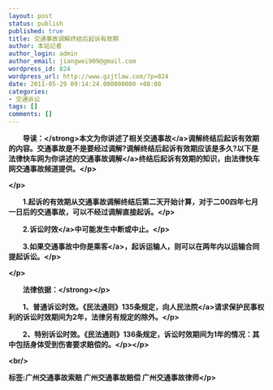 ```yaml
---
layout: post
status: publish
published: true
title: 交通事故调解终结后起诉有效期
author: 本站记者
author_login: admin
author_email: jiangwei909@gmail.com
wordpress_id: 824
wordpress_url: http://www.gzjtlaw.com/?p=824
date: 2011-05-29 09:14:24.000000000 +08:00
categories:
- 交通诉讼
tags: []
comments: []
---
```

<p><p><strong>　　导读：<&#47;strong>本文为你讲述了相关<a>交通事故<&#47;a>调解终结后起诉有效期的内容。交通事故是不是要经过调解?调解终结后起诉有效期应该是多久?以下是法律快车网为你讲述的<a>交通事故调解<&#47;a>终结后起诉有效期的知识，由法律快车网交通事故频道提供。<&#47;p><p><&#47;p><p>　　1.起诉的有效期从交通事故调解终结后第二天开始计算，对于二00四年七月一日后的交通事故，可以不经过调解直接起诉。<&#47;p><p>　　2.<a>诉讼时效<&#47;a>中可能发生中断或中止。<&#47;p><p>　　3.如果交通事故中你是<a>乘客<&#47;a>，起诉运输人，则可以在两年内以运输合同提起诉讼。<&#47;p><p><&#47;p><p><strong>　　法律依据：<&#47;strong><&#47;p><p>　　1、普通诉讼时效。《民法通则》135条规定，向<a>人民法院<&#47;a>请求保护民事权利的诉讼时效期间为2年，法律另有规定的除外。<&#47;p><p>　　2、特别诉讼时效。《民法通则》136条规定，诉讼时效期间为1年的情况：其中包括身体受到伤害要求赔偿的。<&#47;p><&#47;p><br&#47;><p>标签:广州交通事故索赔 广州交通事故赔偿 广州交通事故律师<&#47;p>
